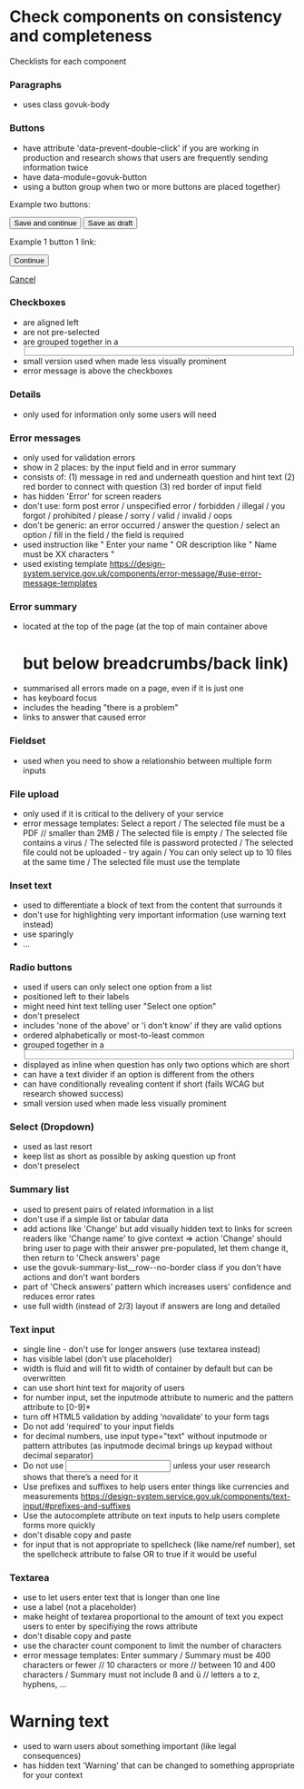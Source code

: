 # Check components on consistency and completeness

Checklists for each component

### Paragraphs
* uses class govuk-body

### Buttons
* have attribute 'data-prevent-double-click' if you are working in production and research shows that users are frequently sending information twice
* have data-module=govuk-button
* using a button group when two or more buttons are placed together}

Example two buttons:
<div class="govuk-button-group">
  <button class="govuk-button" data-module="govuk-button">
    Save and continue
  </button>

  <button class="govuk-button govuk-button--secondary" data-module="govuk-button">
    Save as draft
  </button>
</div>

Example 1 button 1 link:
<div class="govuk-button-group">
  <button class="govuk-button" data-module="govuk-button">
    Continue
  </button>

  <a class="govuk-link" href="#">Cancel</a>
</div>

### Checkboxes
* are aligned left
* are not pre-selected
* are grouped together in a <fieldset>
*  small version used when made less visually prominent
*  error message is above the checkboxes
  
### Details
* only used for information only some users will need
  
### Error messages
* only used for validation errors
* show in 2 places: by the input field and in error summary
* consists of: (1) message in red and underneath question and hint text (2) red border to connect with question (3) red border of input field
* has hidden 'Error' for screen readers
* don't use: form post error / unspecified error / forbidden / illegal / you forgot / prohibited / please / sorry / valid / invalid / oops
* don't be generic: an error occurred / answer the question / select an option / fill in the field / the field is required
* used instruction like " Enter your name " OR description like " Name must be XX characters "
* used existing template https://design-system.service.gov.uk/components/error-message/#use-error-message-templates 
  
### Error summary
* located at the top of the page (at the top of main container above <h1> but below breadcrumbs/back link)
* summarised all errors made on a page, even if it is just one
* has keyboard focus
* includes the heading "there is a problem"
* links to answer that caused error
 
### Fieldset
* used when you need to show a relationshio between multiple form inputs
  
### File upload
* only used if it is critical to the delivery of your service
* error message templates: Select a report / The selected file must be a PDF // smaller than 2MB / The selected file is empty / The selected file contains a virus / The selected file is password protected / The selected file could not be uploaded - try again / You can only select up to 10 files at the same time / The selected file must use the template
  
### Inset text
* used to differentiate a block of text from the content that surrounds it
* don't use for highlighting very important information (use warning text instead)
* use sparingly
* <div class="govuk-inset-text">...</div>
  
### Radio buttons
* used if users can only select one option from a list
* positioned left to their labels
* might need hint text telling user "Select one option"
* don't preselect
* includes 'none of the above' or 'i don't know' if they are valid options
* ordered alphabetically or most-to-least common
* grouped together in a <fieldset>
* displayed as inline when question has only two options which are short
* can have a text divider if an option is different from the others
* can have conditionally revealing content if short (fails WCAG but research showed success)
* small version used when made less visually prominent
  
### Select (Dropdown)
* used as last resort
* keep list as short as possible by asking question up front
* don't preselect
  
### Summary list
* used to present pairs of related information in a list
* don't use if a simple list or tabular data
* add actions like 'Change' but add visually hidden text to links for screen readers like 'Change name' to give context
=> action 'Change' should bring user to page with their answer pre-populated, let them change it, then return to 'Check answers' page
* use the govuk-summary-list__row--no-border class if you don't have actions and don't want borders
* part of 'Check answers' pattern which increases users' confidence and reduces error rates
* use full width (instead of 2/3) layout if answers are long and detailed
  
### Text input
* single line - don't use for longer answers (use textarea instead)
* has visible label (don't use placeholder)
* width is fluid and will fit to width of container by default but can be overwritten
* can use short hint text for majority of users
* for number input, set the inputmode attribute to numeric and the pattern attribute to [0-9]*
* turn off HTML5 validation by adding ‘novalidate’ to your form tags
* Do not add ‘required’ to your input fields
* for decimal numbers, use input type="text" without inputmode or pattern attributes (as inputmode decimal brings up keypad without decimal separator)
* Do not use <input type="number"> unless your user research shows that there’s a need for it
* Use prefixes and suffixes to help users enter things like currencies and measurements https://design-system.service.gov.uk/components/text-input/#prefixes-and-suffixes 
* Use the autocomplete attribute on text inputs to help users complete forms more quickly
* don't disable copy and paste
* for input that is not appropriate to spellcheck (like name/ref number), set the spellcheck attribute to false OR to true if it would be useful
  
### Textarea
* use to let users enter text that is longer than one line
* use a label (not a placeholder)
* make height of textarea proportional to the amount of text you expect users to enter by specifiying the rows attribute
* don't disable copy and paste
* use the character count component to limit the number of characters
* error message templates: Enter summary / Summary must be 400 characters or fewer // 10 characters or more // between 10 and 400 characters / Summary must not include ß and ü // letters a to z, hyphens, ...
  
# Warning text
* used to warn users about something important (like legal consequences)
* has hidden text 'Warning' that can be changed to something appropriate for your context

